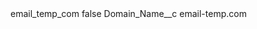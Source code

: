 <?xml version="1.0" encoding="UTF-8"?>
<CustomMetadata xmlns="http://soap.sforce.com/2006/04/metadata" xmlns:xsi="http://www.w3.org/2001/XMLSchema-instance" xmlns:xsd="http://www.w3.org/2001/XMLSchema">
    <label>email_temp_com</label>
    <protected>false</protected>
    <values>
        <field>Domain_Name__c</field>
        <value xsi:type="xsd:string">email-temp.com</value>
    </values>
</CustomMetadata>
